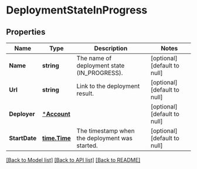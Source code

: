 # DeploymentStateInProgress

## Properties
Name | Type | Description | Notes
------------ | ------------- | ------------- | -------------
**Name** | **string** | The name of deployment state (IN_PROGRESS). | [optional] [default to null]
**Url** | **string** | Link to the deployment result. | [optional] [default to null]
**Deployer** | [***Account**](account.md) |  | [optional] [default to null]
**StartDate** | [**time.Time**](time.Time.md) | The timestamp when the deployment was started. | [optional] [default to null]

[[Back to Model list]](../README.md#documentation-for-models) [[Back to API list]](../README.md#documentation-for-api-endpoints) [[Back to README]](../README.md)

